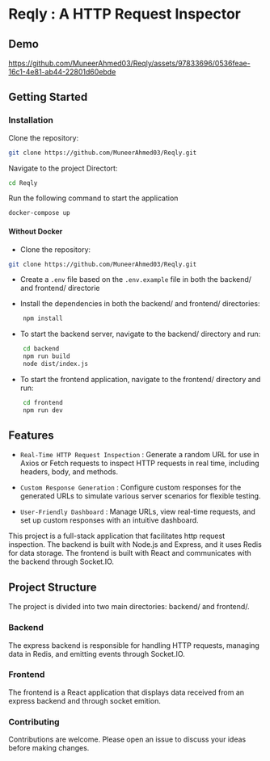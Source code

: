 
# Reqly : A HTTP Request Inspector

## Demo

https://github.com/MuneerAhmed03/Reqly/assets/97833696/0536feae-16c1-4e81-ab44-22801d60ebde

## Getting Started

 ### Installation
 Clone the repository:
 ```bash
 git clone https://github.com/MuneerAhmed03/Reqly.git
 ```
 Navigate to the project Directort:
 ```bash
 cd Reqly
 ```
 Run the following command to start the application
 ```bash
 docker-compose up
 ```

 #### Without Docker

 - Clone the repository:
 ```bash
 git clone https://github.com/MuneerAhmed03/Reqly.git
```
 - Create a `.env` file based on the `.env.example` file in both the backend/ and frontend/ directorie
 
- Install the dependencies in both the backend/ and frontend/ directories:

```bash
    npm install
```

- To start the backend server, navigate to the backend/ directory and run:
``` bash
    cd backend
    npm run build
    node dist/index.js
```

- To start the frontend application, navigate to the frontend/ directory and run:
```bash
    cd frontend
    npm run dev
```

## Features
- `Real-Time HTTP Request Inspection` : Generate a random URL for use in Axios or Fetch requests to inspect HTTP requests in real time, including headers, body, and methods.

- `Custom Response Generation` : Configure custom responses for the generated URLs to simulate various server scenarios for flexible testing.

- `User-Friendly Dashboard` : Manage URLs, view real-time requests, and set up custom responses with an intuitive dashboard.

This project is a full-stack application that facilitates http request inspection. The backend is built with Node.js and Express, and it uses Redis for data storage. The frontend is built with React and communicates with the backend through Socket.IO.

## Project Structure
The project is divided into two main directories: backend/ and frontend/.

### Backend
The express backend is responsible for handling HTTP requests, managing data in Redis, and emitting events through Socket.IO.


### Frontend

The frontend is a React application that displays data received from an express backend and through socket emition.

### Contributing
Contributions are welcome. Please open an issue to discuss your ideas before making changes.